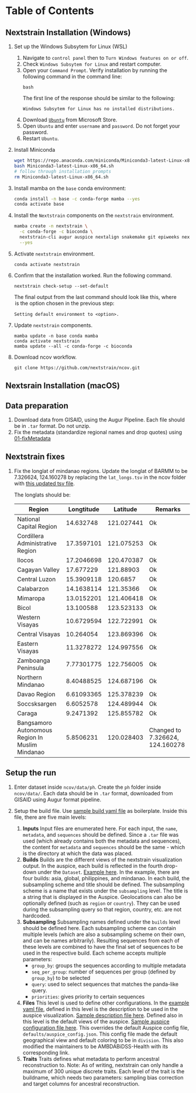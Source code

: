 # Table of Contents

## Nextstrain Installation (Windows)

1. Set up the Windows Subsytem for Linux (WSL)

   1. Navigate to `control panel` then to `Turn Windows features on or off`.
   2. Check `Windows Subsytem for Linux` and restart computer.
   3. Open your `Command Prompt`. Verify installation by running the following command in the command line:
      ```
      bash
      ```
      The first line of the response should be similar to the following:
      ```
      Windows Subsytem for Linux has no installed distributions.
      ```
   4. Download [`Ubuntu`](https://apps.microsoft.com/store/detail/ubuntu/9PDXGNCFSCZV) from Microsoft Store.
   5. Open `Ubuntu` and enter `username` and `password`. Do not forget your password.
   6. Restart `Ubuntu`.

2. Install Miniconda

   ```bash
   wget https://repo.anaconda.com/miniconda/Miniconda3-latest-Linux-x86_64.sh
   bash Miniconda3-latest-Linux-x86_64.sh
   # follow through installation prompts
   rm Miniconda3-latest-Linux-x86_64.sh
   ```

3. Install mamba on the `base` conda environment:

   ```bash
   conda install -n base -c conda-forge mamba --yes
   conda activate base
   ```

4. Install the `Nextstrain` components on the `nextstrain` environment.

   ```bash
   mamba create -n nextstrain \
     -c conda-forge -c bioconda \
     nextstrain-cli augur auspice nextalign snakemake git epiweeks nextclade nextalign pangolin pangolearn \
     --yes
   ```

5. Activate `nextstrain` environment.

   ```
   conda activate nextstrain
   ```

6. Confirm that the installation worked. Run the following command.

   ```
   nextstrain check-setup --set-default
   ```

   The final output from the last command should look like this, where <option> is the option chosen in the previous step:

   ```
   Setting default environment to <option>.
   ```

7. Update `nextstrain` components.

   ```
   mamba update -n base conda mamba
   conda activate nextstrain
   mamba update --all -c conda-forge -c bioconda
   ```

8. Download ncov workflow.

   ```
   git clone https://github.com/nextstrain/ncov.git
   ```

## Nextsrain Installation (macOS)

## Data preparation

1. Download data from GISAID, using the Augur Pipeline. Each file should be in `.tar` format. Do not unzip.
2. Fix the metadata (standardize regional names and drop quotes) using [01-fixMetadata](../../01-fixMetadata/README.md)

## Nextstrain fixes

1. Fix the longlat of mindanao regions. Update the longlat of BARMM to be 7.326624, 124.160278 by replacing the `lat_longs.tsv` in the ncov folder with [this updated tsv file](lat_longs.tsv).

   The longlats should be:

   | Region                                          | Longtitude | Latitude   | Remarks                         |
   | ----------------------------------------------- | ---------- | ---------- | ------------------------------- |
   | National Capital Region                         | 14.632748  | 121.027441 | Ok                              |
   | Cordillera Administrative Region                | 17.3597101 | 121.075253 | Ok                              |
   | Ilocos                                          | 17.2046698 | 120.470387 | Ok                              |
   | Cagayan Valley                                  | 17.677229  | 121.88903  | Ok                              |
   | Central Luzon                                   | 15.3909118 | 120.6857   | Ok                              |
   | Calabarzon                                      | 14.1638114 | 121.35366  | Ok                              |
   | Mimaropa                                        | 13.0152201 | 121.406418 | Ok                              |
   | Bicol                                           | 13.100588  | 123.523133 | Ok                              |
   | Western Visayas                                 | 10.6729594 | 122.722991 | Ok                              |
   | Central Visayas                                 | 10.264054  | 123.869396 | Ok                              |
   | Eastern Visayas                                 | 11.3278272 | 124.997556 | Ok                              |
   | Zamboanga Peninsula                             | 7.77301775 | 122.756005 | Ok                              |
   | Northern Mindanao                               | 8.40488525 | 124.687196 | Ok                              |
   | Davao Region                                    | 6.61093365 | 125.378239 | Ok                              |
   | Soccsksargen                                    | 6.6052578  | 124.489944 | Ok                              |
   | Caraga                                          | 9.2471392  | 125.855782 | Ok                              |
   | Bangsamoro Autonomous Region In Muslim Mindanao | 5.8506231  | 120.028403 | Changed to 7.326624, 124.160278 |

## Setup the run

1. Enter dataset inside `ncov/data/ph`. Create the `ph` folder inside `ncov/data/`. Each data should be in `.tar` format, downloaded from GISAID using Augur format pipeline.

2. Setup the build file. Use [sample build yaml file](builds.yaml) as boilerplate. Inside this file, there are five main levels:
   1. **Inputs**
      Input files are enumerated here. For each input, the `name`, `metadata`, and `sequences` should be defined. Since a `.tar` file was used (which already contains both the metadata and sequences), the content for `metadata` and `sequences` should be the same - which is the directory at which the data was placed.
   2. **Builds**
      Builds are the different views of the nextstrain visualization output. In the auspice, each build is reflected in the fourth drop-down under the `Dataset`. [Example here](https://nextstrain.org/community/ijborda/dssphylo/mindanao?p=grid). In the example, there are four builds: asia, global, philippines, and mindanao.
      In each build, the subsampling scheme and title should be defined. The subsampling scheme is a name that exists under the `subsampling` level. The title is a string that is displayed in the Auspice. Geolocations can also be optionally defined (such as `region` or `country`). They can be used during the subsampling query so that region, country, etc. are not hardcoded.
   3. **Subsampling**
      Subsampling names defined under the `builds` level should be defined here. Each subsampling scheme can contain multiple levels (which are also a subsampling scheme on their own, and can be names arbitrarily). Resulting sequences from each of these levels are combined to have the final set of sequences to be used in the respective build. Each scheme accepts multiple parameters:
      - `group_by`: groups the sequences according to multiple metadata
      - `seq_per_group`: number of sequences per group (defined by `group_by`) to be selected
      - `query`: used to select sequences that matches the panda-like query.
      - `priorities`: gives priority to certain sequences
   4. **Files**
      This level is used to define other configurations. In the [example yaml file](builds.yaml), defined in this level is the description to be used in the auspice visualization. [Sample description file here](my_description.md).
      Defined also in this level is the default views of the auspice. [Sample auspice configuration file here](auspice-config-custom-data.json). This overrides the default Auspice config file, `defaults/auspice_config.json`. This config file made the default geographical view and default coloring to be in `division`. This also modified the maintainers to be AMBDABiDSS-Health with its corresponding link.
   5. **Traits**
      Traits defines what metadata to perform ancestral reconstruction to.
      Note: As of writing, nextstrain can only handle a maximum of 300 unique discrete traits.
      Each level of the trait is the buildname, which needs two parameters: sampling bias correction and target columns for ancestral reconstruction.
